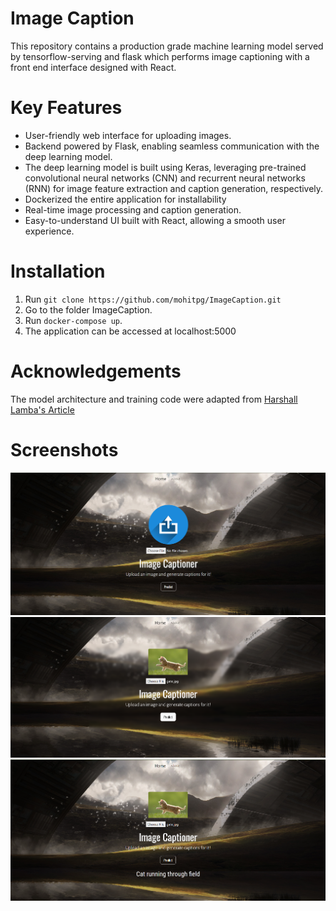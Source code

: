 # Image Caption

This repository contains a production grade machine learning model served by tensorflow-serving and flask which performs image captioning with a front end interface designed with React.

# Key Features
<ul>
<li>User-friendly web interface for uploading images.</li>
<li>Backend powered by Flask, enabling seamless communication with the deep learning model.</li>
<li>The deep learning model is built using Keras, leveraging pre-trained convolutional neural networks (CNN) and recurrent neural networks (RNN) for image feature extraction and caption generation, respectively.</li>
<li>Dockerized the entire application for installability</li>
<li>Real-time image processing and caption generation.</li>
<li>Easy-to-understand UI built with React, allowing a smooth user experience.</li>
</ul>

# Installation
1. Run  `git clone https://github.com/mohitpg/ImageCaption.git` <br>
2. Go to the folder ImageCaption. <br>
3. Run `docker-compose up`. <br>
4. The application can be accessed at localhost:5000

# Acknowledgements
The model architecture and training code were adapted from <a href='https://towardsdatascience.com/image-captioning-with-keras-teaching-computers-to-describe-pictures-c88a46a311b8'> Harshall Lamba's Article </a>

# Screenshots
<div align="center">
 <img src='https://github.com/mohitpg/back/blob/main/frontend/public/ss1.png?raw=true'>
 
 <img src='https://github.com/mohitpg/back/blob/main/frontend/public/ss2.png?raw=true'>
 
 <img src='https://github.com/mohitpg/back/blob/main/frontend/public/ss3.png?raw=true'>

</div>




